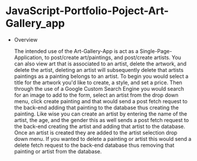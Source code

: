 # JavaScript-Portfolio-Poject-Art-Gallery_app

- Overview

  The intended use of the Art-Gallery-App is act as a Single-Page-Application, to post/create art/paintings, and post/create artists.  You can also view art that is associated to an artist, delete the artwork, and delete the artist, deleting an artist will subsequently delete that artists paintings as a painting belongs to an artist.  To begin you would select a title for the artwork you'd like to create, a style, and set a price.  Then through the use of a Google Custom Search Engine you would search for an image to add to the form, select an artist from the drop down menu, click create painting and that would send a post fetch request to the back-end adding that painting to the database thus creating the painting.  Like wise you can create an artist by entering the name of the artist, the age, and the gender this as well sends a post fetch request to the back-end creating the artist and adding that artist to the database.  Once an artist is created they are added to the artist selection drop down menu.  If you wanted to delete a painting or artist this would send a delete fetch request to the back-end database thus removing that painting or artist from the database.